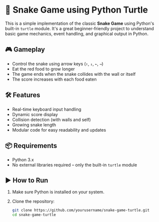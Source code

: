 # 🐍 Snake Game using Python Turtle

This is a simple implementation of the classic **Snake Game** using Python's built-in `turtle` module. It's a great beginner-friendly project to understand basic game mechanics, event handling, and graphical output in Python.

## 🎮 Gameplay

- Control the snake using arrow keys (`↑`, `↓`, `←`, `→`)
- Eat the red food to grow longer
- The game ends when the snake collides with the wall or itself
- The score increases with each food eaten

## 🛠️ Features

- Real-time keyboard input handling
- Dynamic score display
- Collision detection (with walls and self)
- Growing snake length
- Modular code for easy readability and updates

## 📦 Requirements

- Python 3.x
- No external libraries required – only the built-in `turtle` module

## ▶️ How to Run

1. Make sure Python is installed on your system.
2. Clone the repository:

   ```bash
   git clone https://github.com/yourusername/snake-game-turtle.git
   cd snake-game-turtle
